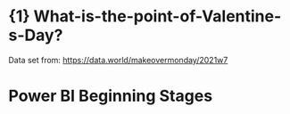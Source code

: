 # {1} What-is-the-point-of-Valentine-s-Day?

Data set from: https://data.world/makeovermonday/2021w7

# Power BI Beginning Stages
